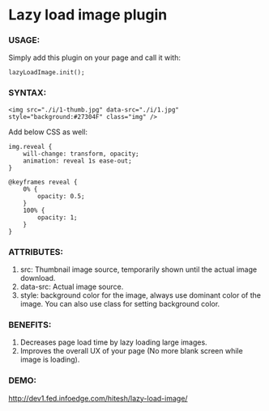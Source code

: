 # Lazy load image plugin

### USAGE:
Simply add this plugin on your page and call it with:
 ```
 lazyLoadImage.init();
 ```

### SYNTAX:
```
<img src="./i/1-thumb.jpg" data-src="./i/1.jpg" style="background:#27304F" class="img" />
```

Add below CSS as well:

```
img.reveal {
    will-change: transform, opacity; 
    animation: reveal 1s ease-out;
}

@keyframes reveal {
    0% {
        opacity: 0.5;
    }
    100% {
        opacity: 1;
    }
}
```

### ATTRIBUTES:
1. src: Thumbnail image source, temporarily shown until the actual image download.
2. data-src: Actual image source.
3. style: background color for the image, always use dominant color of the image. You can also use class for setting background color.

### BENEFITS:
1. Decreases page load time by lazy loading large images.
2. Improves the overall UX of your page (No more blank screen while image is loading).

### DEMO:
http://dev1.fed.infoedge.com/hitesh/lazy-load-image/
